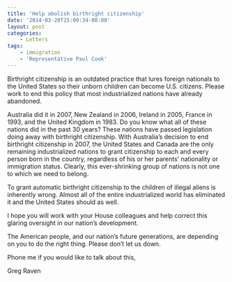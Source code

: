 ```yaml
---
title: 'Help abolish birthright citizenship'
date: '2014-03-20T15:00:34-08:00'
layout: post
categories:
    - Letters
tags:
    - immigration
    - 'Representative Paul Cook'
---
```


Birthright citizenship is an outdated practice that lures foreign nationals to the United States so their unborn children can become U.S. citizens. Please work to end this policy that most industrialized nations have already abandoned.  
  
Australia did it in 2007, New Zealand in 2006, Ireland in 2005, France in 1993, and the United Kingdom in 1983. Do you know what all of these nations did in the past 30 years? These nations have passed legislation doing away with birthright citizenship. With Australia’s decision to end birthright citizenship in 2007, the United States and Canada are the only remaining industrialized nations to grant citizenship to each and every person born in the country, regardless of his or her parents’ nationality or immigration status. Clearly, this ever-shrinking group of nations is not one to which we need to belong.

To grant automatic birthright citizenship to the children of illegal aliens is inherently wrong. Almost all of the entire industrialized world has eliminated it and the United States should as well.

I hope you will work with your House colleagues and help correct this glaring oversight in our nation’s development.

The American people, and our nation’s future generations, are depending on you to do the right thing. Please don’t let us down.

Phone me if you would like to talk about this,

Greg Raven